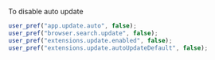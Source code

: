 To disable auto update
``` js
user_pref("app.update.auto", false);
user_pref("browser.search.update", false);
user_pref("extensions.update.enabled", false);
user_pref("extensions.update.autoUpdateDefault", false);
```
